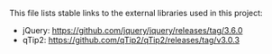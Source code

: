 This file lists stable links to the external libraries used in this project:
* jQuery: https://github.com/jquery/jquery/releases/tag/3.6.0
* qTip2: https://github.com/qTip2/qTip2/releases/tag/v3.0.3

